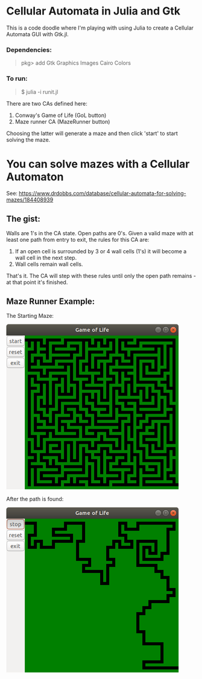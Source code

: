 # Cellular Automata in Julia and Gtk

This is a code doodle where I'm playing with using Julia to create a Cellular Automata GUI with Gtk.jl. 

### Dependencies:

> pkg> add Gtk Graphics Images Cairo Colors

### To run:

> $  julia -i runit.jl

There are two CAs defined here: 

1. Conway's Game of Life (GoL button)
2. Maze runner CA (MazeRunner button)

Choosing the latter will generate a maze and then click 'start' to start solving the maze.

# You can solve mazes with a Cellular Automaton

See: https://www.drdobbs.com/database/cellular-automata-for-solving-mazes/184408939

## The gist:

   Walls are 1's in the CA state. Open paths are 0's. Given a valid maze with at least one path
   from entry to exit, the rules for this CA are:

   1. If an open cell is surrounded by 3 or 4 wall cells (1's) it will become a wall cell
      in the next step.
   2. Wall cells remain wall cells.

   That's it. The CA will step with these rules until only the open path remains - at that point it's finished.

## Maze Runner Example:

The Starting Maze:

![Alt text](./start_maze.png "Starting Maze")

After the path is found:

![Alt text](./end_maze.png "Ending Maze")



